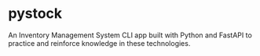 # pystock
An Inventory Management System CLI app built with Python and FastAPI to practice and reinforce knowledge in these technologies.
